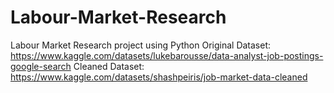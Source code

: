 # Labour-Market-Research
Labour Market Research project using Python
Original Dataset: https://www.kaggle.com/datasets/lukebarousse/data-analyst-job-postings-google-search
Cleaned Dataset: https://www.kaggle.com/datasets/shashpeiris/job-market-data-cleaned
